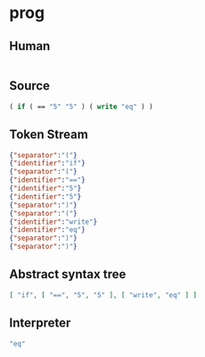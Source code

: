 # prog
## Human
```

```
## Source
```lisp
( if ( == "5" "5" ) ( write "eq" ) )
```
## Token Stream
```json
{"separator":"("}
{"identifier":"if"}
{"separator":"("}
{"identifier":"=="}
{"identifier":"5"}
{"identifier":"5"}
{"separator":")"}
{"separator":"("}
{"identifier":"write"}
{"identifier":"eq"}
{"separator":")"}
{"separator":")"}
```
## Abstract syntax tree
```json
[ "if", [ "==", "5", "5" ], [ "write", "eq" ] ]
```
## Interpreter
```bash
"eq"
```